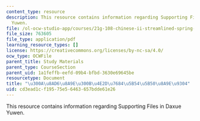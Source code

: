```yaml
---
content_type: resource
description: This resource contains information regarding Supporting Files in Daxue
  Yuwen.
file: /ol-ocw-studio-app/courses/21g-108-chinese-ii-streamlined-spring-2015/cd3ead1cf19575e56463657bdde61e26_MIT21G_108S15_mengz-ft.pdf
file_size: 763605
file_type: application/pdf
learning_resource_types: []
license: https://creativecommons.org/licenses/by-nc-sa/4.0/
ocw_type: OCWFile
parent_title: Study Materials
parent_type: CourseSection
parent_uid: 1a1feffb-eefd-09b4-bfbd-3630e69645be
resourcetype: Document
title: "\u300A\u8AD6\u8A9E\u300B\u4E2D\u7684\u5B54\u5B50\u8A9E\u9304"
uid: cd3ead1c-f195-75e5-6463-657bdde61e26
---
```

This resource contains information regarding Supporting Files in Daxue Yuwen.